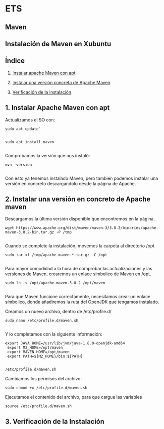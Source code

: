 # ETS

## Maven

## Instalación de Maven en Xubuntu

## Índice

1. [Instalar apache Maven con apt](#instalar1)

2. [Instalar una versión concreta de Apache Maven](#instalar2)

3. [Verificación de la Instalación](#instalar3)

## 1. Instalar Apache Maven con apt <a name="instalar1"></a>

Actualizamos el SO con:

````
sudo apt update`
````
![]()

````
sudo apt install maven
````
![]()

Comprobamos la versión que nos instaló:

````
mvn -version
````
![]()

Con esto ya tenemos instalado Maven, pero también podemos instalar una versión en concreto descargandolo desde la página de Apache.

## 2. Instalar una versión en concreto de Apache maven <a name="instalar2"></a>

Descargamos la última versión disponible que encontremos en la página.
````
wget https://www.apache.org/dist/maven/maven-3/3.8.2/binaries/apache-maven-3.8.2-bin.tar.gz -P /tmp
````

![]()

Cuando se complete la instalación, movemos la carpeta al directorio /opt.

````
sudo tar xf /tmp/apache-maven-*.tar.gz -C /opt
````
![]()


Para mayor comodidad a la hora de comprobar las actualizaciones y las versiones de Maven, crearemos un enlace símbolico de Maven en /opt.

````
sudo ln -s /opt/apache-maven-3.8.2 /opt/maven
````
![]()

Para que Maven funcione correctamente, necesitamos crear un enlace símbolico, donde añadiremos la ruta del OpenJDK que tengamos instalado.

Creamos un nuevo archivo, dentro de /etc/profile.d/

````
sudo nano /etc/profile.d/maven.sh
````
![]()

Y lo completamos con la siguiente información:

````
export JAVA_HOME=/usr/lib/jvm/java-1.8.0-openjdk-amd64
 export M2_HOME=/opt/maven
 export MAVEN_HOME=/opt/maven
 export PATH=${M2_HOME}/bin:${PATH}

````
![]()

````
/etc/profile.d/maven.sh
````

Cambiamos los permisos del archivo:

````
sudo chmod +x /etc/profile.d/maven.sh
````

Ejecutamos el contenido del archivo, para que cargue las variables

````
source /etc/profile.d/maven.sh
````

## 3. Verificación de la Instalación <a name="instalar3"></a>
